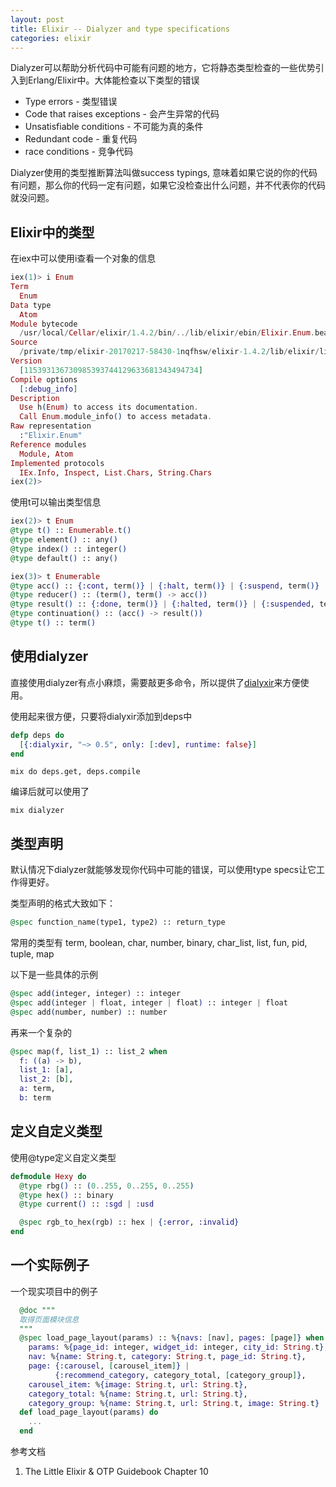 ```yaml
---
layout: post
title: Elixir -- Dialyzer and type specifications
categories: elixir
---
```


Dialyzer可以帮助分析代码中可能有问题的地方，它将静态类型检查的一些优势引入到Erlang/Elixir中。大体能检查以下类型的错误

- Type errors - 类型错误
- Code that raises exceptions - 会产生异常的代码
- Unsatisfiable conditions - 不可能为真的条件
- Redundant code - 重复代码
- race conditions - 竞争代码

Dialyzer使用的类型推断算法叫做success typings, 意味着如果它说的你的代码有问题，那么你的代码一定有问题，如果它没检查出什么问题，并不代表你的代码就没问题。


## Elixir中的类型

在iex中可以使用i查看一个对象的信息

``` elixir
iex(1)> i Enum
Term
  Enum
Data type
  Atom
Module bytecode
  /usr/local/Cellar/elixir/1.4.2/bin/../lib/elixir/ebin/Elixir.Enum.beam
Source
  /private/tmp/elixir-20170217-58430-1nqfhsw/elixir-1.4.2/lib/elixir/lib/enum.ex
Version
  [115393136730985393744129633681343494734]
Compile options
  [:debug_info]
Description
  Use h(Enum) to access its documentation.
  Call Enum.module_info() to access metadata.
Raw representation
  :"Elixir.Enum"
Reference modules
  Module, Atom
Implemented protocols
  IEx.Info, Inspect, List.Chars, String.Chars
iex(2)>
```

使用t可以输出类型信息

```elixir
iex(2)> t Enum
@type t() :: Enumerable.t()
@type element() :: any()
@type index() :: integer()
@type default() :: any()

iex(3)> t Enumerable
@type acc() :: {:cont, term()} | {:halt, term()} | {:suspend, term()}
@type reducer() :: (term(), term() -> acc())
@type result() :: {:done, term()} | {:halted, term()} | {:suspended, term(), continuation()}
@type continuation() :: (acc() -> result())
@type t() :: term()
```

## 使用dialyzer

直接使用dialyzer有点小麻烦，需要敲更多命令，所以提供了[dialyxir](https://github.com/jeremyjh/dialyxir)来方便使用。

使用起来很方便，只要将dialyxir添加到deps中

```elixir
defp deps do
  [{:dialyxir, "~> 0.5", only: [:dev], runtime: false}]
end
```

```shell
mix do deps.get, deps.compile
```

编译后就可以使用了

```shell
mix dialyzer
```

## 类型声明

默认情况下dialyzer就能够发现你代码中可能的错误，可以使用type specs让它工作得更好。

类型声明的格式大致如下：

```elixir
@spec function_name(type1, type2) :: return_type
```

常用的类型有 term, boolean, char, number, binary, char_list, list, fun, pid, tuple, map

以下是一些具体的示例

```elixir
@spec add(integer, integer) :: integer
@spec add(integer | float, integer | float) :: integer | float
@spec add(number, number) :: number
```

再来一个复杂的

```elixir
@spec map(f, list_1) :: list_2 when
  f: ((a) -> b),
  list_1: [a],
  list_2: [b],
  a: term,
  b: term
```

## 定义自定义类型

使用@type定义自定义类型

```elixir
defmodule Hexy do
  @type rbg() :: (0..255, 0..255, 0..255)
  @type hex() :: binary
  @type current() :: :sgd | :usd

  @spec rgb_to_hex(rgb) :: hex | {:error, :invalid}
end
```

## 一个实际例子

一个现实项目中的例子

```elixir
  @doc """
  取得页面模块信息
  """
  @spec load_page_layout(params) :: %{navs: [nav], pages: [page]} when
    params: %{page_id: integer, widget_id: integer, city_id: String.t},
    nav: %{name: String.t, category: String.t, page_id: String.t},
    page: {:carousel, [carousel_item]} |
          {:recommend_category, category_total, [category_group]},
    carousel_item: %{image: String.t, url: String.t},
    category_total: %{name: String.t, url: String.t},
    category_group: %{name: String.t, url: String.t, image: String.t}
  def load_page_layout(params) do
    ...
  end
```


参考文档

1. The Little Elixir & OTP Guidebook Chapter 10


